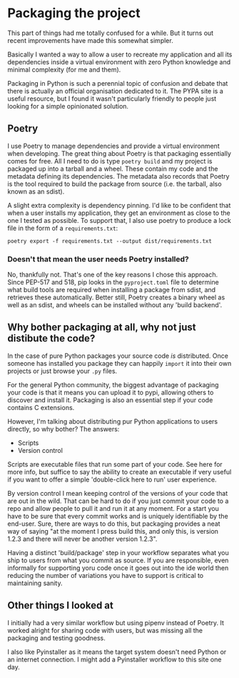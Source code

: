 # Packaging the project
This part of things had me totally confused for a while. But it turns out recent improvements have made this somewhat simpler.

Basically I wanted a way to allow a user to recreate my application and all its dependencies inside a virtual environment with zero Python knowledge and minimal complexity (for me and them).

Packaging in Python is such a perennial topic of confusion and debate that there is actually an official organisation dedicated to it. 
The PYPA site is a useful resource, but I found it wasn't particularly friendly to people just looking for a simple opinionated solution.

## Poetry
I use Poetry to manage dependencies and provide a virtual environment when developing. The great thing about Poetry is that packaging essentially comes for free. All I need to do is type `poetry build` and my project is packaged up into a tarball and a wheel. These contain my code and the metadata defining its dependencies. The metadata also records that Poetry is the tool required to build the package from source (i.e. the tarball, also known as an sdist).

A slight extra complexity is dependency pinning. I'd like to be confident that when a user installs my application, they get an environment as close to the one I tested as possible.
To support that, I also use poetry to produce a lock file in the form of a `requirements.txt`:

    poetry export -f requirements.txt --output dist/requirements.txt

### Doesn't that mean the user needs Poetry installed?
No, thankfully not. That's one of the key reasons I chose this approach. 
Since PEP-517 and 518, pip looks in the `pyproject.toml` file to determine what build tools are required when installing a package from sdist, and retrieves these automatically. 
Better still, Poetry creates a binary wheel as well as an sdist, and wheels can be installed without any 'build backend'.

## Why bother packaging at all, why not just distibute the code?
In the case of pure Python packages your source code *is* distributed. Once someone has installed you package they can happily `import` it into their own projects or just browse your `.py` files. 

For the general Python community, the biggest advantage of packaging your code is that it means you can upload it to pypi, allowing others to discover and install it. Packaging is also an essential step if your code contains C extensions.

However, I'm talking about distributing pur Python applications to users directly, so why bother? The answers:

- Scripts
- Version control

Scripts are executable files that run some part of your code. See here for more info, but suffice to say the ability to create an executable if very useful if you want to offer a simple 'double-click here to run' user experience.

By version control I mean keeping control of the versions of your code that are out in the wild. That can be hard to do if you just commit your code to a repo and allow people to pull it and run it at any moment. For a start you have to be sure that every commit works and is uniquely identifiable by the end-user. Sure, there are ways to do this, but packaging provides a neat way of saying "at the moment I press build this, and only this, is version 1.2.3 and there will never be another version 1.2.3". 

Having a distinct 'build/package' step in your workflow separates what you ship to users from what you commit as source. If you are responsible, even informally for supporting yoru code once it goes out into the ide world then reducing the number of variations you have to support is critical to maintaining sanity.

## Other things I looked at

I initially had a very similar workflow but using pipenv instead of Poetry. It worked alright for sharing code with users, but was missing all the packaging and testing goodness.

I also like Pyinstaller as it means the target system doesn't need Python or an internet connection. I might add a Pyinstaller workflow to this site one day.
